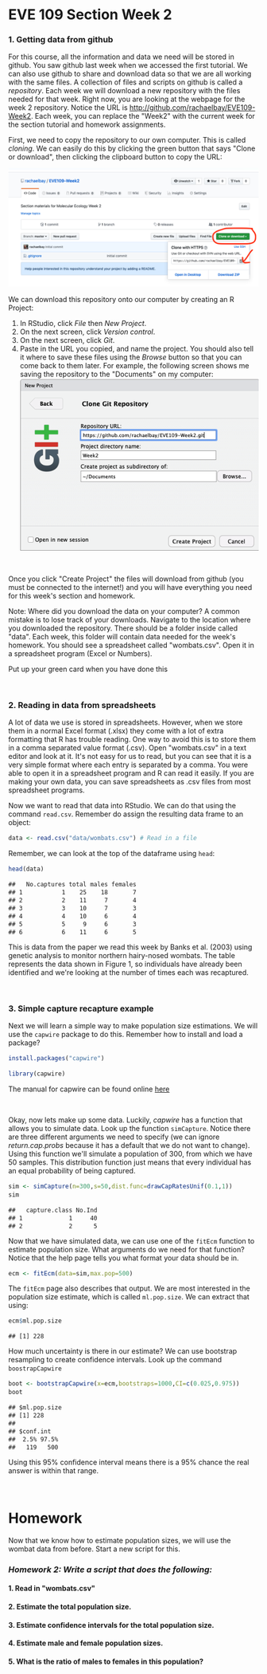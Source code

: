 EVE 109 Section Week 2
================

### 1. Getting data from github

For this course, all the information and data we need will be stored in github. You saw github last week when we accessed the first tutorial. We can also use github to share and download data so that we are all working with the same files. A collection of files and scripts on github is called a *repository*. Each week we will download a new repository with the files needed for that week. Right now, you are looking at the webpage for the week 2 repository. Notice the URL is <http://github.com/rachaelbay/EVE109-Week2>. Each week, you can replace the "Week2" with the current week for the section tutorial and homework assignments.

First, we need to copy the repository to our own computer. This is called *cloning*. We can easily do this by clicking the green button that says "Clone or download", then clicking the clipboard button to copy the URL:

![](Week2_files/figure-markdown_github/Screen1.png)

We can download this repository onto our computer by creating an R Project:
1. In RStudio, click *File* then *New Project*.
2. On the next screen, click *Version control*.
3. On the next screen, click *Git*.
4. Paste in the URL you copied, and name the project. You should also tell it where to save these files using the *Browse* button so that you can come back to them later. For example, the following screen shows me saving the repository to the "Documents" on my computer: ![](Week2_files/figure-markdown_github/Screen2.png)

 

Once you click "Create Project" the files will download from github (you must be connected to the internet!) and you will have everything you need for this week's section and homework.

Note: Where did you download the data on your computer? A common mistake is to lose track of your downloads. Navigate to the location where you downloaded the repository. There should be a folder inside called "data". Each week, this folder will contain data needed for the week's homework. You should see a spreadsheet called "wombats.csv". Open it in a spreadsheet program (Excel or Numbers).  

Put up your green card when you have done this

     

### 2. Reading in data from spreadsheets

A lot of data we use is stored in spreadsheets. However, when we store them in a normal Excel format (.xlsx) they come with a lot of extra formatting that R has trouble reading. One way to avoid this is to store them in a comma separated value format (.csv). Open "wombats.csv" in a text editor and look at it. It's not easy for us to read, but you can see that it is a very simple format where each entry is separated by a comma. You were able to open it in a spreadsheet program and R can read it easily. If you are making your own data, you can save spreadsheets as .csv files from most spreadsheet programs.

Now we want to read that data into RStudio. We can do that using the command `read.csv`. Remember do assign the resulting data frame to an object:

``` r
data <- read.csv("data/wombats.csv") # Read in a file
```

Remember, we can look at the top of the dataframe using `head`:

``` r
head(data)
```

    ##   No.captures total males females
    ## 1           1    25    18       7
    ## 2           2    11     7       4
    ## 3           3    10     7       3
    ## 4           4    10     6       4
    ## 5           5     9     6       3
    ## 6           6    11     6       5

This is data from the paper we read this week by Banks et al. (2003) using genetic analysis to monitor northern hairy-nosed wombats. The table represents the data shown in Figure 1, so individuals have already been identified and we're looking at the number of times each was recaptured.

     

### 3. Simple capture recapture example

Next we will learn a simple way to make population size estimations. We will use the `capwire` package to do this. Remember how to install and load a package?

``` r
install.packages("capwire")
```

``` r
library(capwire)
```

The manual for capwire can be found online [here](https://cran.r-project.org/web/packages/capwire/capwire.pdf)

 

Okay, now lets make up some data. Luckily, *capwire* has a function that allows you to simulate data. Look up the function `simCapture`. Notice there are three different arguments we need to specify (we can ignore *return.cap.probs* because it has a default that we do not want to change). Using this function we'll simulate a population of 300, from which we have 50 samples. This distribution function just means that every individual has an equal probability of being captured.

``` r
sim <- simCapture(n=300,s=50,dist.func=drawCapRatesUnif(0.1,1))
sim
```

    ##   capture.class No.Ind
    ## 1             1     40
    ## 2             2      5

Now that we have simulated data, we can use one of the `fitEcm` function to estimate population size. What arguments do we need for that function? Notice that the help page tells you what format your data should be in.

``` r
ecm <- fitEcm(data=sim,max.pop=500)
```

The `fitEcm` page also describes that output. We are most interested in the population size estimate, which is called `ml.pop.size`. We can extract that using:

``` r
ecm$ml.pop.size
```

    ## [1] 228

How much uncertainty is there in our estimate? We can use bootstrap resampling to create confidence intervals. Look up the command `boostrapCapwire`

``` r
boot <- bootstrapCapwire(x=ecm,bootstraps=1000,CI=c(0.025,0.975))
boot
```

    ## $ml.pop.size
    ## [1] 228
    ## 
    ## $conf.int
    ##  2.5% 97.5% 
    ##   119   500

Using this 95% confidence interval means there is a 95% chance the real answer is within that range.

     

Homework
========

Now that we know how to estimate population sizes, we will use the wombat data from before. Start a new script for this.

### *Homework 2: Write a script that does the following:*

#### 1. Read in "wombats.csv"

#### 2. Estimate the total population size.

#### 3. Estimate confidence intervals for the total population size.

#### 4. Estimate male and female population sizes.

#### 5. What is the ratio of males to females in this population?
